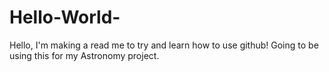 # Hello-World-
Hello, I'm making a read me to try and learn how to use github!
Going to be using this for my Astronomy project.
